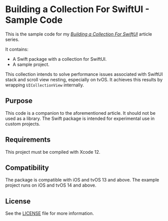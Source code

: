 # Building a Collection For SwiftUI - Sample Code

This is the sample code for my [_Building a Collection For SwiftUI_](http://defagos.github.io/swiftui_collection_intro) article series.

It contains:

- A Swift package with a collection for SwiftUI.
- A sample project.

This collection intends to solve performance issues associated with SwiftUI stack and scroll view nesting, especially on tvOS. It achieves this results by wrapping `UICollectionView` internally.

## Purpose

This code is a companion to the aforementioned article. It should not be used as a library. The Swift package is intended for experimental use in custom projects.

## Requirements

This project must be compiled with Xcode 12.

## Compatibility

The package is compatible with iOS and tvOS 13 and above. The example project runs on iOS and tvOS 14 and above.

## License

See the [LICENSE](../LICENSE) file for more information.
